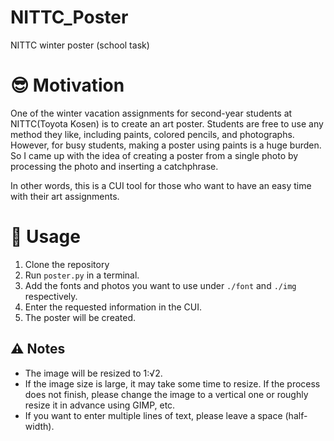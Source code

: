 # NITTC_Poster
NITTC winter poster (school task)
# :sunglasses: Motivation
One of the winter vacation assignments for second-year students at NITTC(Toyota Kosen) is to create an art poster. Students are free to use any method they like, including paints, colored pencils, and photographs.  
However, for busy students, making a poster using paints is a huge burden.  
So I came up with the idea of creating a poster from a single photo by processing the photo and inserting a catchphrase.  

In other words, this is a CUI tool for those who want to have an easy time with their art assignments.

# :art: Usage
1) Clone the repository
2) Run ```poster.py``` in a terminal.
3) Add the fonts and photos you want to use under ```./font``` and ```./img``` respectively.
4) Enter the requested information in the CUI.
5) The poster will be created.

## :warning: Notes
- The image will be resized to 1:√2.  
- If the image size is large, it may take some time to resize. If the process does not finish, please change the image to a vertical one or roughly resize it in advance using GIMP, etc.  
- If you want to enter multiple lines of text, please leave a space (half-width).
